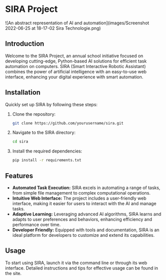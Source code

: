 # SIRA Project

![An abstract representation of AI and automation](images/Screenshot 2022-06-25 at 18-17-02 Sira Technologie.png)

## Introduction
Welcome to the SIRA Project, an annual school initiative focused on developing cutting-edge, Python-based AI solutions for efficient task automation on computers. SIRA (Smart Interactive Robotic Assistant) combines the power of artificial intelligence with an easy-to-use web interface, enhancing your digital experience with smart automation.

## Installation

Quickly set up SIRA by following these steps:

1. Clone the repository:
   ```bash
   git clone https://github.com/yourusername/sira.git
   ```
2. Navigate to the SIRA directory:
   ```bash
   cd sira
   ```
3. Install the required dependencies:
   ```bash
   pip install -r requirements.txt
   ```

## Features

- **Automated Task Execution:** SIRA excels in automating a range of tasks, from simple file management to complex computational operations.
- **Intuitive Web Interface:** The project includes a user-friendly web interface, making it easier for users to interact with the AI and manage tasks.
- **Adaptive Learning:** Leveraging advanced AI algorithms, SIRA learns and adapts to user preferences and behaviors, enhancing efficiency and performance over time.
- **Developer Friendly:** Equipped with tools and documentation, SIRA is an ideal platform for developers to customize and extend its capabilities.

## Usage

To start using SIRA, launch it via the command line or through its web interface. Detailed instructions and tips for effective usage can be found in the site.
